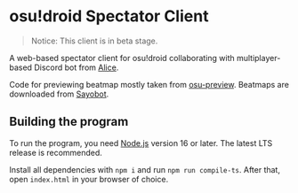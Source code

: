 # osu!droid Spectator Client

> Notice: This client is in beta stage.

A web-based spectator client for osu!droid collaborating with multiplayer-based Discord bot from [Alice](https://github.com/Rian8337/Alice).

Code for previewing beatmap mostly taken from [osu-preview](https://github.com/jmir1/osu-preview). Beatmaps are downloaded from [Sayobot](https://osu.sayobot.cn/).

## Building the program

To run the program, you need [Node.js](https://nodejs.org) version 16 or later. The latest LTS release is recommended.

Install all dependencies with `npm i` and run `npm run compile-ts`. After that, open `index.html` in your browser of choice.